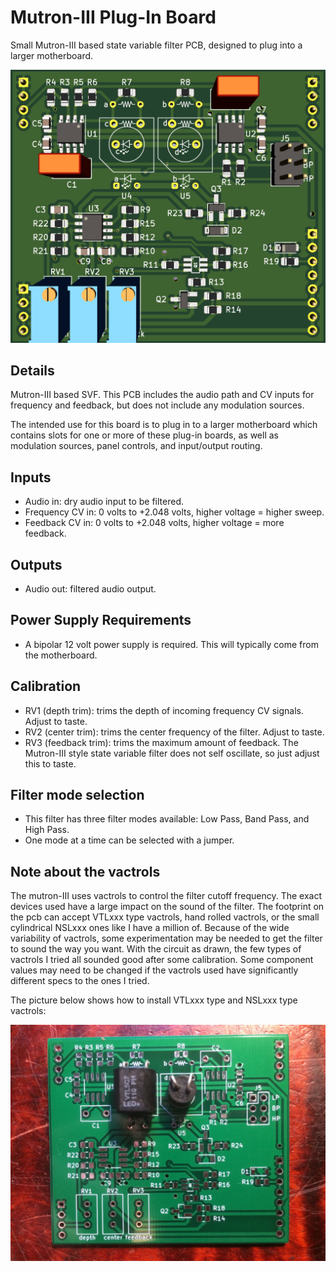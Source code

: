 # Mutron-III Plug-In Board

Small Mutron-III based state variable filter PCB, designed to plug into a larger motherboard.

![](pics/pcb_front.png)

## Details

Mutron-III based SVF. This PCB includes the audio path and CV inputs for frequency and feedback, but does not include any modulation sources.

The intended use for this board is to plug in to a larger motherboard which contains slots for one or more of these plug-in boards, as well as modulation sources, panel controls, and input/output routing.

## Inputs
- Audio in: dry audio input to be filtered.
- Frequency CV in: 0 volts to +2.048 volts, higher voltage = higher sweep.
- Feedback CV in: 0 volts to +2.048 volts, higher voltage = more feedback.

## Outputs
- Audio out: filtered audio output.

## Power Supply Requirements
- A bipolar 12 volt power supply is required. This will typically come from the motherboard.

## Calibration
- RV1 (depth trim): trims the depth of incoming frequency CV signals. Adjust to taste.
- RV2 (center trim): trims the center frequency of the filter. Adjust to taste.
- RV3 (feedback trim): trims the maximum amount of feedback. The Mutron-III style state variable filter does not self oscillate, so just adjust this to taste.

## Filter mode selection
- This filter has three filter modes available: Low Pass, Band Pass, and High Pass.
- One mode at a time can be selected with a jumper.

## Note about the vactrols
The mutron-III uses vactrols to control the filter cutoff frequency. The exact devices used have a large impact on the sound of the filter. The footprint on the pcb can accept VTLxxx type vactrols, hand rolled vactrols, or the small cylindrical NSLxxx ones like I have a million of. Because of the wide variability of vactrols, some experimentation may be needed to get the filter to sound the way you want. With the circuit as drawn, the few types of vactrols I tried all sounded good after some calibration. Some component values may need to be changed if the vactrols used have significantly different specs to the ones I tried.

The picture below shows how to install VTLxxx type and NSLxxx type vactrols:

![](pics/vactrol_options.JPG)
